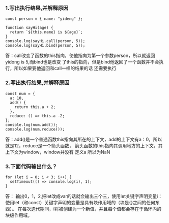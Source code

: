 ### 1.写出执行结果,并解释原因
````
const person = { name: "yideng" };

function sayHi(age) {
  return `${this.name} is ${age}`;
}
console.log(sayHi.call(person, 5));
console.log(sayHi.bind(person, 5));
````

答：call改变了函数的this指向，使他指向为第一个参数person，所以就返回 yidong is 5,而bind也是改变
了this的指向，但是bind他返回了一个函数并不会执行，所以如果要他返回和call一样的结果的话 还需要执行

### 2.写出执行结果,并解释原因
````
const num = {
  a: 10,
  add() {
    return this.a + 2;
  },
  reduce: () => this.a -2;
};
console.log(num.add());
console.log(num.reduce());
````
答：add()是一个普通函数this指向其所在的上下文，add的上下文有a：0，所以就是12，reduce是一个箭头函数，
箭头函数的this指向其调用地方的上下文，其上下文为window，window并没有 定义a 所以为NaN


### 3.下面代码输出什么？
````
for (let i = 0; i < 3; i++) {
  setTimeout(() => console.log(i), 1);
}
````
答： 输出0，1，2,把let改成var的话就会输出三个三，使用let关键字声明变量i：使用let（和const）关键字声明的变量是具有块作用域的（块是{}之间的任何东西）。 
在每次迭代期间，i将被创建为一个新值，并且每个值都会存在于循环内的块级作用域。
